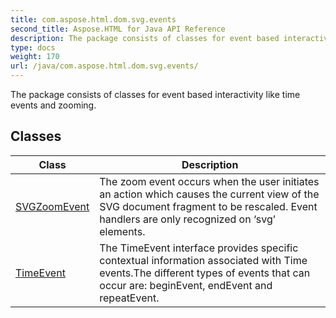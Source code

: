 ```yaml
---
title: com.aspose.html.dom.svg.events
second_title: Aspose.HTML for Java API Reference
description: The package consists of classes for event based interactivity like time events and zooming
type: docs
weight: 170
url: /java/com.aspose.html.dom.svg.events/
---
```

The package consists of classes for event based interactivity like time events and zooming.

## Classes

| Class | Description |
| --- | --- |
| [SVGZoomEvent](./svgzoomevent/) | The zoom event occurs when the user initiates an action which causes the current view of the SVG document fragment to be rescaled. Event handlers are only recognized on ‘svg’ elements. |
| [TimeEvent](./timeevent/) | The TimeEvent interface provides specific contextual information associated with Time events.The different types of events that can occur are: beginEvent, endEvent and repeatEvent. |
